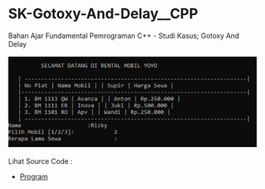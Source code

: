 # SK-Gotoxy-And-Delay__CPP
Bahan Ajar Fundamental Pemrograman C++ - Studi Kasus; Gotoxy And Delay<br><br>
<img src="https://github.com/RizkyKhapidsyah/SK-Gotoxy-And-Delay__CPP/blob/master/SK-Gotoxy-And-Delay__CPP/Result/001.PNG"><br><br>
Lihat Source Code : <br>
- <a href="https://github.com/RizkyKhapidsyah/SK-Gotoxy-And-Delay__CPP/blob/master/SK-Gotoxy-And-Delay__CPP/Source.cpp">Program</a>
